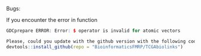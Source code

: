 Bugs:

If you encounter the error in function

```R
GDCprepare ERROR: Error: $ operator is invalid for atomic vectors

Please, could you update with the github version with the following code 
devtools::install_github(repo = "BioinformaticsFMRP/TCGAbiolinks")
```
